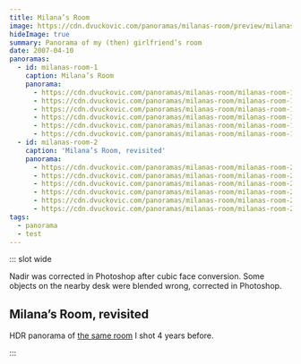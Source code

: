 ```yaml
---
title: Milana’s Room
image: https://cdn.dvuckovic.com/panoramas/milanas-room/preview/milanas-room-1.jpg
hideImage: true
summary: Panorama of my (then) girlfriend’s room
date: 2007-04-10
panoramas:
  - id: milanas-room-1
    caption: Milana’s Room
    panorama:
      - https://cdn.dvuckovic.com/panoramas/milanas-room/milanas-room-1_0.jpg
      - https://cdn.dvuckovic.com/panoramas/milanas-room/milanas-room-1_1.jpg
      - https://cdn.dvuckovic.com/panoramas/milanas-room/milanas-room-1_2.jpg
      - https://cdn.dvuckovic.com/panoramas/milanas-room/milanas-room-1_3.jpg
      - https://cdn.dvuckovic.com/panoramas/milanas-room/milanas-room-1_4.jpg
      - https://cdn.dvuckovic.com/panoramas/milanas-room/milanas-room-1_5.jpg
  - id: milanas-room-2
    caption: 'Milana’s Room, revisited'
    panorama:
      - https://cdn.dvuckovic.com/panoramas/milanas-room/milanas-room-2_0.jpg
      - https://cdn.dvuckovic.com/panoramas/milanas-room/milanas-room-2_1.jpg
      - https://cdn.dvuckovic.com/panoramas/milanas-room/milanas-room-2_2.jpg
      - https://cdn.dvuckovic.com/panoramas/milanas-room/milanas-room-2_3.jpg
      - https://cdn.dvuckovic.com/panoramas/milanas-room/milanas-room-2_4.jpg
      - https://cdn.dvuckovic.com/panoramas/milanas-room/milanas-room-2_5.jpg
tags:
  - panorama
  - test
---
```


::: slot wide

<PhotoSphere id="milanas-room-1" />

Nadir was corrected in Photoshop after cubic face conversion. Some objects on the nearby desk were blended wrong, corrected in Photoshop.

## Milana’s Room, revisited

HDR panorama of [the same room](#app) I shot 4 years before.

<PhotoSphere id="milanas-room-2" />

:::
